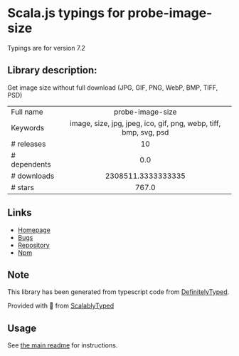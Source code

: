 
# Scala.js typings for probe-image-size

Typings are for version 7.2

## Library description:
Get image size without full download (JPG, GIF, PNG, WebP, BMP, TIFF, PSD)

|                    |                 |
| ------------------ | :-------------: |
| Full name          | probe-image-size |
| Keywords           | image, size, jpg, jpeg, ico, gif, png, webp, tiff, bmp, svg, psd |
| # releases         | 10 |
| # dependents       | 0.0 |
| # downloads        | 2308511.3333333335 |
| # stars            | 767.0 |

## Links
- [Homepage](https://github.com/nodeca/probe-image-size#readme)
- [Bugs](https://github.com/nodeca/probe-image-size/issues)
- [Repository](https://github.com/nodeca/probe-image-size)
- [Npm](https://www.npmjs.com/package/probe-image-size)
    


## Note
This library has been generated from typescript code from [DefinitelyTyped](https://definitelytyped.org).

Provided with :purple_heart: from [ScalablyTyped](https://github.com/oyvindberg/ScalablyTyped)

## Usage
See [the main readme](../../readme.md) for instructions.


